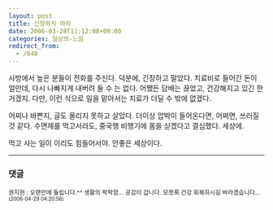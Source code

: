 ```yaml
---
layout: post
title: 긴장하지 마라
date: 2006-03-28T11:12:08+09:00
categories: 일상의-느낌
redirect_from:
  - /648
---
```


사방에서 높은 분들이 전화를 주신다. 덕분에, 긴장하고 말았다. 치료비로 들어간 돈이 얼만데, 다시 나빠지게 내버려 둘 수 는 없다. 어쨌든 담배는 끊었고, 건강해지고 있긴 한거겠지. 다만, 이런 식으로 일을 맡아서는 치료가 더딜 수 밖에 없겠다.

어찌나 바쁜지, 글도 올리지 못하고 살았다. 더이상 압박이 들어온다면, 어쩌면, 쓰러질 것 같다. 수면제를 먹고서라도, 중국행 비행기에 몸을 싣겠다고 결심했다. 세상에.

먹고 사는 일이 이리도 힘들어서야. 안좋은 세상이다.

* * *

### 댓글



<!--- cmt:1062 --->
<!--- mail: --->
<!--- parent:0 --->

<small class=comment>권지현 : 오랜만에 들립니다.^^ 생활의 팍팍함... 공감이 갑니다. 모쪼록 건강 회복하시길 바라겠습니다... <small>(2006-04-29 04:20:56)</small></small>

